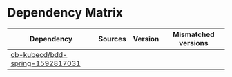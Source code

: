 # Dependency Matrix

Dependency | Sources | Version | Mismatched versions
---------- | ------- | ------- | -------------------
[cb-kubecd/bdd-spring-1592817031](https://github.com/cb-kubecd/bdd-spring-1592817031.git) |  | []() | 
